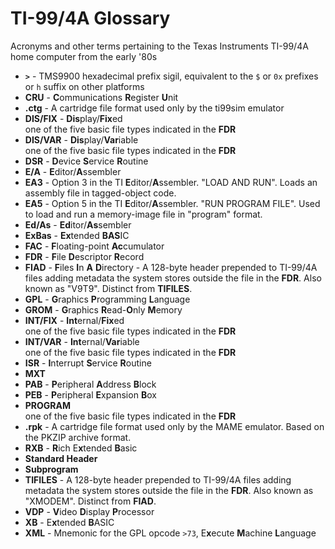 # TI-99/4A Glossary
Acronyms and other terms pertaining to the Texas Instruments TI-99/4A home computer from the early '80s

- **`>`** - TMS9900 hexadecimal prefix sigil, equivalent to the `$` or `0x` prefixes or `h` suffix on other platforms
- **CRU** - **C**ommunications **R**egister **U**nit
- **.ctg** - A cartridge file format used only by the ti99sim emulator
- **DIS/FIX** - **Dis**play/**Fix**ed  
  one of the five basic file types indicated in the **FDR**
- **DIS/VAR** - **Dis**play/**Var**iable  
  one of the five basic file types indicated in the **FDR**
- **DSR** - **D**evice **S**ervice **R**outine
- **E/A** - **E**ditor/**A**ssembler
- **EA3** - Option 3 in the TI **E**ditor/**A**ssembler. "LOAD AND RUN". Loads an assembly file in tagged-object code.
- **EA5** - Option 5 in the TI **E**ditor/**A**ssembler. "RUN PROGRAM FILE". Used to load and run a memory-image file in "program" format.
- **Ed/As** - **Ed**itor/**As**sembler
- **ExBas** - **Ex**tended **BAS**IC
- **FAC** - **F**loating-point **Ac**cumulator
- **FDR** - **F**ile **D**escriptor **R**ecord
- **FIAD** - **F**iles **I**n **A** **D**irectory - A 128-byte header prepended to TI-99/4A files adding metadata the system stores outside the file in the **FDR**. Also known as "V9T9". Distinct from **TIFILES**.
- **GPL** - **G**raphics **P**rogramming **L**anguage
- **GROM** - **G**raphics **R**ead-**O**nly **M**emory
- **INT/FIX** - **Int**ernal/**Fix**ed  
  one of the five basic file types indicated in the **FDR**
- **INT/VAR** - **Int**ernal/**Var**iable  
  one of the five basic file types indicated in the **FDR**
- **ISR** - **I**nterrupt **S**ervice **R**outine
- **MXT**
- **PAB** - **P**eripheral **A**ddress **B**lock
- **PEB** - **P**eripheral **E**xpansion **B**ox
- **PROGRAM**  
  one of the five basic file types indicated in the **FDR**
- **.rpk** - A cartridge file format used only by the MAME emulator. Based on the PKZIP archive format.
- **RXB** - **R**ich E**x**tended **B**asic
- **Standard Header**
- **Subprogram**
- **TIFILES** - A 128-byte header prepended to TI-99/4A files adding metadata the system stores outside the file in the **FDR**. Also known as "XMODEM". Distinct from **FIAD**.
- **VDP** - **V**ideo **D**isplay **P**rocessor
- **XB** - E**x**tended **B**ASIC
- **XML** - Mnemonic for the GPL opcode `>73`, E**x**ecute **M**achine **L**anguage
